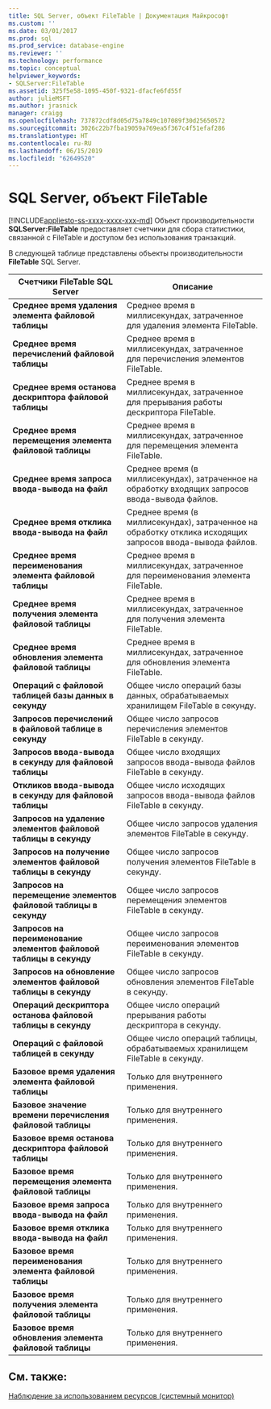 ```yaml
---
title: SQL Server, объект FileTable | Документация Майкрософт
ms.custom: ''
ms.date: 03/01/2017
ms.prod: sql
ms.prod_service: database-engine
ms.reviewer: ''
ms.technology: performance
ms.topic: conceptual
helpviewer_keywords:
- SQLServer:FileTable
ms.assetid: 325f5e58-1095-450f-9321-dfacfe6fd55f
author: julieMSFT
ms.author: jrasnick
manager: craigg
ms.openlocfilehash: 737872cdf8d05d75a7849c107089f30d25650572
ms.sourcegitcommit: 3026c22b7fba19059a769ea5f367c4f51efaf286
ms.translationtype: HT
ms.contentlocale: ru-RU
ms.lasthandoff: 06/15/2019
ms.locfileid: "62649520"
---
```

# <a name="sql-server-filetable-object"></a>SQL Server, объект FileTable
[!INCLUDE[appliesto-ss-xxxx-xxxx-xxx-md](../../includes/appliesto-ss-xxxx-xxxx-xxx-md.md)]
Объект производительности **SQLServer:FileTable** предоставляет счетчики для сбора статистики, связанной с FileTable и доступом без использования транзакций.

В следующей таблице представлены объекты производительности **FileTable** SQL Server.

|**Счетчики FileTable SQL Server**|Описание|  
|-------------|-----------------|  
|**Среднее время удаления элемента файловой таблицы**|Среднее время в миллисекундах, затраченное для удаления элемента FileTable.|
|**Среднее время перечислений файловой таблицы**|Среднее время в миллисекундах, затраченное для перечисления элементов FileTable.|
|**Среднее время останова дескриптора файловой таблицы**|Среднее время в миллисекундах, затраченное для прерывания работы дескриптора FileTable.|
|**Среднее время перемещения элемента файловой таблицы**|Среднее время в миллисекундах, затраченное для перемещения элемента FileTable.|
|**Среднее время запроса ввода-вывода на файл**|Среднее время (в миллисекундах), затраченное на обработку входящих запросов ввода-вывода файлов.|
|**Среднее время отклика ввода-вывода на файл**|Среднее время (в миллисекундах), затраченное на обработку отклика исходящих запросов ввода-вывода файлов.|
|**Среднее время переименования элемента файловой таблицы**|Среднее время в миллисекундах, затраченное для переименования элемента FileTable.|
|**Среднее время получения элемента файловой таблицы**|Среднее время в миллисекундах, затраченное для получения элемента FileTable.|
|**Среднее время обновления элемента файловой таблицы**|Среднее время в миллисекундах, затраченное для обновления элемента FileTable.|
|**Операций с файловой таблицей базы данных в секунду**|Общее число операций базы данных, обрабатываемых хранилищем FileTable в секунду.|
|**Запросов перечислений в файловой таблице в секунду**|Общее число запросов перечисления элементов FileTable в секунду.|
|**Запросов ввода-вывода в секунду для файловой таблицы**|Общее число входящих запросов ввода-вывода файлов FileTable в секунду.|
|**Откликов ввода-вывода в секунду для файловой таблицы**|Общее число исходящих запросов ввода-вывода файлов FileTable в секунду.|
|**Запросов на удаление элементов файловой таблицы в секунду**|Общее число запросов удаления элементов FileTable в секунду.|
|**Запросов на получение элементов файловой таблицы в секунду**|Общее число запросов получения элементов FileTable в секунду.|
|**Запросов на перемещение элементов файловой таблицы в секунду**|Общее число запросов перемещения элементов FileTable в секунду.|
|**Запросов на переименование элементов файловой таблицы в секунду**|Общее число запросов переименования элементов FileTable в секунду.|
|**Запросов на обновление элементов файловой таблицы в секунду**|Общее число запросов обновления элементов FileTable в секунду.|
|**Операций дескриптора останова файловой таблицы в секунду**|Общее число операций прерывания работы дескриптора в секунду.|
|**Операций с файловой таблицей в секунду**|Общее число операций таблицы, обрабатываемых хранилищем FileTable в секунду.|
|**Базовое время удаления элемента файловой таблицы**|Только для внутреннего применения.|
|**Базовое значение времени перечисления файловой таблицы**|Только для внутреннего применения.|
|**Базовое время останова дескриптора файловой таблицы**|Только для внутреннего применения.|
|**Базовое время перемещения элемента файловой таблицы**|Только для внутреннего применения.|
|**Базовое время запроса ввода-вывода на файл**|Только для внутреннего применения.|
|**Базовое время отклика ввода-вывода на файл**|Только для внутреннего применения.|
|**Базовое время переименования элемента файловой таблицы**|Только для внутреннего применения.|
|**Базовое время получения элемента файловой таблицы**|Только для внутреннего применения.|
|**Базовое время обновления элемента файловой таблицы**|Только для внутреннего применения.| 
 
## <a name="see-also"></a>См. также:  
[Наблюдение за использованием ресурсов (системный монитор)](../../relational-databases/performance-monitor/monitor-resource-usage-system-monitor.md)
